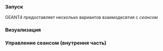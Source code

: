 ### Запуск
GEANT4 предоставляет несколько вариантов взаимодесвтия с _сеансом_
### Визуализация

### Управление сеансом (внутрення часть)